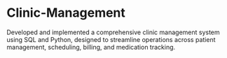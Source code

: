 # Clinic-Management
Developed and implemented a comprehensive clinic management system using SQL and Python,  designed to streamline operations across patient management, scheduling, billing, and medication  tracking.  
